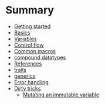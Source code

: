 # Summary
<!--
Text added here is not added to final book 
-->

- [Getting started](chapter_1/chapter_1.md)
- [Basics](chapter_2/chapter_2.md)
- [Variables](chapter_3/chapter_3.md)
- [Control flow](chapter_4/chapter_4.md)
- [Common macros](common_macros.md)
- [compound datatypes](compound_datatypes.md)
- [References](references/references.md)
- [traits]()
- [generics]()
- [Error handling](errors.md)
- [Dirty tricks](dirty_tricks/dirty_tricks_unsafe.md)
  - [Mutating an immutable variable](dirty_tricks/change_non_mutable_variable.md)

[//]: # (  - [Speedy Intoduction]&#40;chapter_1/speedy.md&#41;)

[//]: # (  - [Official documentation]&#40;chapter_1/docs.md&#41;)

[//]: # (  - [IDE]&#40;chapter_1/ide.md&#41;)

[//]: # (  - [Install and test]&#40;chapter_1/install.md&#41;)

